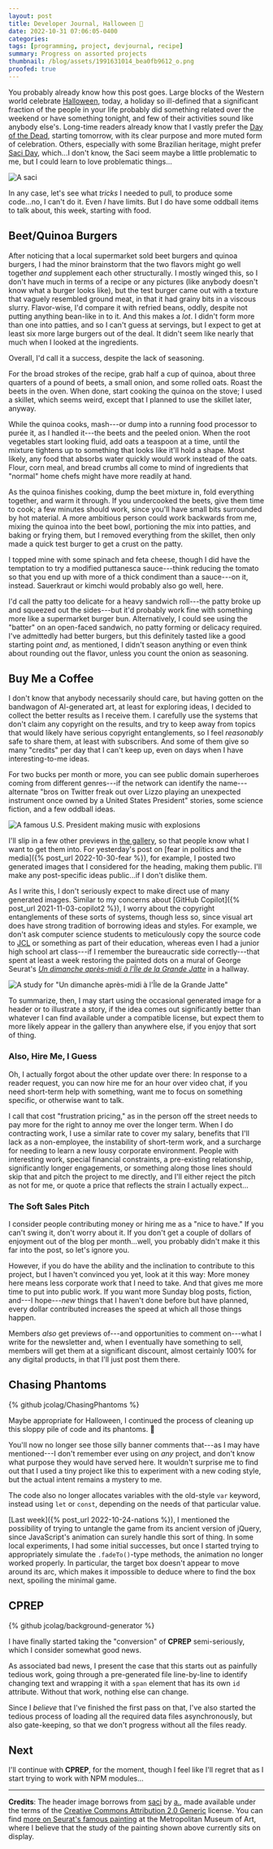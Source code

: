 ```yaml
---
layout: post
title: Developer Journal, Halloween 🎃
date: 2022-10-31 07:06:05-0400
categories:
tags: [programming, project, devjournal, recipe]
summary: Progress on assorted projects
thumbnail: /blog/assets/1991631014_bea0fb9612_o.png
proofed: true
---
```


You probably already know how this post goes.  Large blocks of the Western world celebrate [Halloween](https://en.wikipedia.org/wiki/Halloween), today, a holiday so ill-defined that a significant fraction of the people in your life probably did something related over the weekend or have something tonight, and few of their activities sound like anybody else's.  Long-time readers already know that I vastly prefer the [Day of the Dead](https://en.wikipedia.org/wiki/Day_of_the_Dead), starting tomorrow, with its clear purpose and more muted form of celebration.  Others, especially with some Brazilian heritage, might prefer [Saci Day](https://en.wikipedia.org/wiki/Saci_Day), which...I don't know, the Saci seem maybe a little problematic to me, but I could learn to love problematic things...

![A saci](/blog/assets/1991631014_bea0fb9612_o.png "That symmetrical foot will haunt my dreams for years to come...")

In any case, let's see what *tricks* I needed to pull, to produce some code...no, I can't do it.  Even *I* have limits.  But I do have some oddball items to talk about, this week, starting with food.

## Beet/Quinoa Burgers

After noticing that a local supermarket sold beet burgers and quinoa burgers, I had the minor brainstorm that the two flavors might go well together *and* supplement each other structurally.  I mostly winged this, so I don't have much in terms of a recipe or any pictures (like anybody doesn't know what a burger looks like), but the test burger came out with a texture that vaguely resembled ground meat, in that it had grainy bits in a viscous slurry.  Flavor-wise, I'd compare it with refried beans, oddly, despite not putting anything bean-like in to it.  And this makes a *lot*.  I didn't form more than one into patties, and so I can't guess at servings, but I expect to get at least six more large burgers out of the deal.  It didn't seem like nearly that much when I looked at the ingredients.

Overall, I'd call it a success, despite the lack of seasoning.

For the broad strokes of the recipe, grab half a cup of quinoa, about three quarters of a pound of beets, a small onion, and some rolled oats.  Roast the beets in the oven.  When done, start cooking the quinoa on the stove; I used a skillet, which seems weird, except that I planned to use the skillet later, anyway.

While the quinoa cooks, mash---or dump into a running food processor to purée it, as I handled it---the beets and the peeled onion.  When the root vegetables start looking fluid, add oats a teaspoon at a time, until the mixture tightens up to something that looks like it'll hold a shape.  Most likely, any food that absorbs water quickly would work instead of the oats.  Flour, corn meal, and bread crumbs all come to mind of ingredients that "normal" home chefs might have more readily at hand.

As the quinoa finishes cooking, dump the beet mixture in, fold everything together, and warm it through.  If you undercooked the beets, give them time to cook; a few minutes should work, since you'll have small bits surrounded by hot material.  A more ambitious person could work backwards from me, mixing the quinoa into the beet bowl, portioning the mix into patties, and baking or frying them, but I removed everything from the skillet, then only made a quick test burger to get a crust on the patty.

I topped mine with some spinach and feta cheese, though I did have the temptation to try a modified puttanesca sauce---think reducing the tomato so that you end up with more of a thick condiment than a sauce---on it, instead.  Sauerkraut or kimchi would probably also go well, here.

I'd call the patty too delicate for a heavy sandwich roll---the patty broke up and squeezed out the sides---but it'd probably work fine with something more like a supermarket burger bun.  Alternatively, I could see using the "batter" on an open-faced sandwich, no patty forming or delicacy required.  I've admittedly had better burgers, but this definitely tasted like a good starting point *and*, as mentioned, I didn't season anything or even think about rounding out the flavor, unless you count the onion as seasoning.

## Buy Me a Coffee

I don't know that anybody necessarily should care, but having gotten on the bandwagon of AI-generated art, at least for exploring ideas, I decided to collect the better results as I receive them.  I carefully use the systems that don't claim any copyright on the results, and try to keep away from topics that would likely have serious copyright entanglements, so I feel *reasonably* safe to share them, at least with subscribers.  And some of them give so many "credits" per day that I can't keep up, even on days when I have interesting-to-me ideas.

For two bucks per month or more, you can see public domain superheroes coming from different genres---if the network can identify the name---alternate "bros on Twitter freak out over Lizzo playing an unexpected instrument once owned by a United States President" stories, some science fiction, and a few oddball ideas.

![A famous U.S. President making music with explosions](/blog/assets/pyrophone-tj.png "Faces, admittedly, don't always get the attention that you might expect")

I'll slip in a few other previews in [the gallery](https://www.buymeacoffee.com/jcolag/gallery), so that people know what I want to get them into.  For yesterday's post on [fear in politics and the media]({% post_url 2022-10-30-fear %}), for example, I posted two generated images that I considered for the heading, making them public.  I'll make any post-specific ideas public...if I don't dislike them.

As I write this, I don't seriously expect to make direct use of many generated images.  Similar to my concerns about [GitHub Copilot]({% post_url 2021-11-03-copilot2 %}), I worry about the copyright entanglements of these sorts of systems, though less so, since visual art does have strong tradition of borrowing ideas and styles.  For example, we don't ask computer science students to meticulously copy the source code to [JCL](https://en.wikipedia.org/wiki/Job_Control_Language) or something as part of their education, whereas even I had a junior high school art class---if I remember the bureaucratic side correctly---that spent at least a week restoring the painted dots on a mural of George Seurat's [*Un dimanche après-midi à l'Île de la Grande Jatte*](https://en.wikipedia.org/wiki/A_Sunday_Afternoon_on_the_Island_of_La_Grande_Jatte) in a hallway.

![A study for "Un dimanche après-midi à l'Île de la Grande Jatte"](/blog/assets/Georges_Seurat_034.png "The funny thing about the project?  Our art teacher struggled to explain to a television-immersed generation how dots can form a picture from a distance, without ever using the word PIXEL or referring to televisions at all.")

To summarize, then, I may start using the occasional generated image for a header or to illustrate a story, if the idea comes out significantly better than whatever I can find available under a compatible license, but expect them to more likely appear in the gallery than anywhere else, if you enjoy that sort of thing.

### Also, Hire Me, I Guess

Oh, I actually forgot about the other update over there:  In response to a reader request, you can now hire me for an hour over video chat, if you need short-term help with something, want me to focus on something specific, or otherwise want to talk.

I call that cost "frustration pricing," as in the person off the street needs to pay more for the right to annoy me over the longer term.  When I do contracting work, I use a similar rate to cover my salary, benefits that I'll lack as a non-employee, the instability of short-term work, and a surcharge for needing to learn a new lousy corporate environment.  People with interesting work, special financial constraints, a pre-existing relationship, significantly longer engagements, or something along those lines should skip that and pitch the project to me directly, and I'll either reject the pitch as not for me, or quote a price that reflects the strain I actually expect...

### The Soft Sales Pitch

I consider people contributing money or hiring me as a "nice to have."  If you can't swing it, don't worry about it.  If you don't get a couple of dollars of enjoyment out of the blog per month...well, you probably didn't make it this far into the post, so let's ignore you.

However, if you do have the ability and the inclination to contribute to this project, but I haven't convinced you yet, look at it this way:  More money here means less corporate work that I need to take.  And that gives me more time to put into public work.  If you want more Sunday blog posts, fiction, and---I hope---*new* things that I haven't done before but have planned, every dollar contributed increases the speed at which all those things happen.

Members *also* get previews of---and opportunities to comment on---what I write for the newsletter and, when I eventually have something to sell, members will get them at a significant discount, almost certainly 100% for any digital products, in that I'll just post them there.

## Chasing Phantoms

{% github jcolag/ChasingPhantoms %}

Maybe appropriate for Halloween, I continued the process of cleaning up this sloppy pile of code and its phantoms. 👻

You'll now no longer see those silly banner comments that---as I may have mentioned---I don't remember ever using on *any* project, and don't know what purpose they would have served here.  It wouldn't surprise me to find out that I used a tiny project like this to experiment with a new coding style, but the actual intent remains a mystery to me.

The code also no longer allocates variables with the old-style `var` keyword, instead using `let` or `const`, depending on the needs of that particular value.

[Last week]({% post_url 2022-10-24-nations %}), I mentioned the possibility of trying to untangle the game from its ancient version of jQuery, since JavaScript's animation can surely handle this sort of thing.  In some local experiments, I had some initial successes, but once I started trying to appropriately simulate the `.fadeTo()`-type methods, the animation no longer worked properly.  In particular, the target box doesn't appear to move around its arc, which makes it impossible to deduce where to find the box next, spoiling the minimal game.

## CPREP

{% github jcolag/background-generator %}

I have finally started taking the "conversion" of **CPREP** semi-seriously, which I consider somewhat good news.

As associated bad news, I present the case that this starts out as painfully tedious work, going through a pre-generated file line-by-line to identify changing text and wrapping it with a `span` element that has its own `id` attribute.  Without that work, nothing else can change.

Since I *believe* that I've finished the first pass on that, I've also started the tedious process of loading all the required data files asynchronously, but also gate-keeping, so that we don't progress without all the files ready.

## Next

I'll continue with **CPREP**, for the moment, though I feel like I'll regret that as I start trying to work with NPM modules...

* * *

**Credits**:  The header image borrows from [saci](https://www.flickr.com/photos/ars351/1991631014/) by [a.](https://www.flickr.com/photos/ars351/), made available under the terms of the [Creative Commons Attribution 2.0 Generic](https://creativecommons.org/licenses/by/2.0/deed.en) license.  You can find [more on Seurat's famous painting](https://www.metmuseum.org/art/collection/search/110002111) at the Metropolitan Museum of Art, where I believe that the study of the painting shown above currently sits on display.
